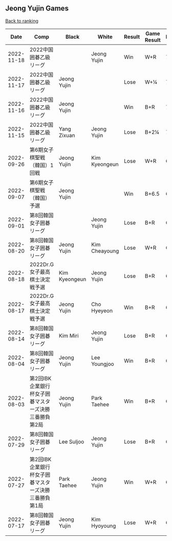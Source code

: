 ## Jeong Yujin Games

[Back to ranking](../../index.md)




| **Date** | **Comp** | **Black** | **White** | **Result** | **Game Result** | **Komi** | **Rating** | **Diff** | 
| --- | --- | --- | --- | --- | --- | --- | --- | --- |
| 2022-11-18 | 2022中国囲碁乙級リーグ |  | Jeong Yujin | Win | W+R | 7.5 | 2931 | 6 | 
| 2022-11-17 | 2022中国囲碁乙級リーグ | Jeong Yujin |  | Lose | W+¼ | 7.5 | 2925 | 4 | 
| 2022-11-16 | 2022中国囲碁乙級リーグ | Jeong Yujin |  | Win | B+R | 7.5 | 2921 | 19 | 
| 2022-11-15 | 2022中国囲碁乙級リーグ | Yang Zixuan | Jeong Yujin | Lose | B+2¼ | 7.5 | 2902 | 15 | 
| 2022-09-26 | 第6期女子棋聖戦（韓国）1回戦 | Jeong Yujin | Kim Kyeongeun | Lose | W+R | 6.5 | 2887 | -5 | 
| 2022-09-07 | 第6期女子棋聖戦（韓国）予選 | Jeong Yujin |  | Win | B+6.5 | 6.5 | 2892 | -4 | 
| 2022-09-01 | 第8回韓国女子囲碁リーグ |  | Jeong Yujin | Lose | B+R | 6.5 | 2896 | 40 | 
| 2022-08-20 | 第8回韓国女子囲碁リーグ | Jeong Yujin | Kim Cheayoung | Lose | W+R | 6.5 | 2856 | 0 | 
| 2022-08-18 | 2022Dr.G女子最高棋士決定戦予選 | Kim Kyeongeun | Jeong Yujin | Lose | B+R | 6.5 | 2856 | -21 | 
| 2022-08-17 | 2022Dr.G女子最高棋士決定戦予選 | Jeong Yujin | Cho Hyeyeon | Win | B+R | 6.5 | 2877 | -22 | 
| 2022-08-14 | 第8回韓国女子囲碁リーグ | Kim Miri | Jeong Yujin | Lose | B+R | 6.5 | 2899 | 29 | 
| 2022-08-04 | 第8回韓国女子囲碁リーグ | Jeong Yujin | Lee Youngjoo | Win | B+R | 6.5 | 2870 | 9 | 
| 2022-08-03 | 第2回IBK企業銀行杯女子囲碁マスターズ決勝三番勝負第2局 | Jeong Yujin | Park Taehee | Win | B+R | 6.5 | 2861 | 2 | 
| 2022-07-29 | 第8回韓国女子囲碁リーグ | Lee Suljoo | Jeong Yujin | Lose | B+R | 6.5 | 2859 | 5 | 
| 2022-07-27 | 第2回IBK企業銀行杯女子囲碁マスターズ決勝三番勝負第1局 | Park Taehee | Jeong Yujin | Win | W+R | 6.5 | 2854 | 16 | 
| 2022-07-17 | 第8回韓国女子囲碁リーグ | Jeong Yujin | Kim Hyoyoung | Lose | W+R | 6.5 | 2838 | missing |




